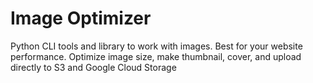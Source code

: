 # Image Optimizer
Python CLI tools and library to work with images. Best for your website performance. Optimize image size, make thumbnail, cover, and upload directly to S3 and Google Cloud Storage
